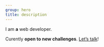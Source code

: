 ```yaml
---
group: hero
title: description
---
```

I am **a** web developer.

Curently **open to new challenges**. [Let’s talk][1]!

[1]:	#contact
